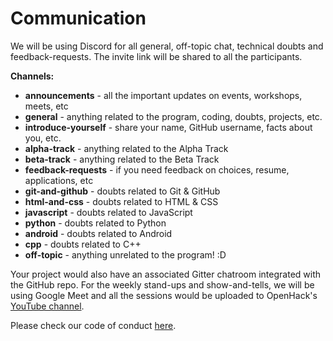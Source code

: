 # Communication

We will be using Discord for all general, off-topic chat, technical doubts and feedback-requests. The invite link will be shared to all the participants.

**Channels:**

* **announcements** - all the important updates on events, workshops, meets, etc
* **general** - anything related to the program, coding, doubts, projects, etc.
* **introduce-yourself** - share your name, GitHub username, facts about you, etc.
* **alpha-track** - anything related to the Alpha Track
* **beta-track** - anything related to the Beta Track
* **feedback-requests** - if you need feedback on choices, resume, applications, etc
* **git-and-github** - doubts related to Git & GitHub
* **html-and-css**  - doubts related to HTML & CSS
* **javascript**  - doubts related to JavaScript
* **python**  - doubts related to Python
* **android**  - doubts related to Android
* **cpp**  - doubts related to C++
* **off-topic** - anything unrelated to the program! :D

Your project would also have an associated Gitter chatroom integrated with the GitHub repo. For the weekly stand-ups and show-and-tells, we will be using Google Meet and all the sessions would be uploaded to OpenHack's [YouTube channel](https://www.youtube.com/channel/UCWFTHKmCRTlBx-XWhHuGSKg).

Please check our code of conduct [here](https://openhack.gitbook.io/openhack-20/code-of-conduct).

